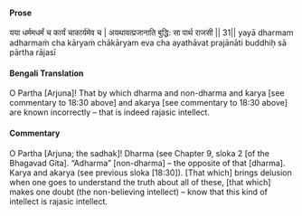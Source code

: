 #### Prose 

यया धर्ममधर्मं च कार्यं चाकार्यमेव च |
अयथावत्प्रजानाति बुद्धि: सा पार्थ राजसी || 31||
yayā dharmam adharmaṁ cha kāryaṁ chākāryam eva cha
ayathāvat prajānāti buddhiḥ sā pārtha rājasī

 #### Bengali Translation 

O Partha [Arjuna]! That by which dharma and non-dharma and karya [see commentary to 18:30 above] and akarya [see commentary to 18:30 above] are known incorrectly – that is indeed rajasic intellect.

 #### Commentary 

O Partha [Arjuna; the sadhak]! Dharma (see Chapter 9, sloka 2 [of the Bhagavad Gita]. “Adharma” [non-dharma] – the opposite of that [dharma]. Karya and akarya (see previous sloka [18:30]). [That which] brings delusion when one goes to understand the truth about all of these, [that which] makes one doubt (the non-believing intellect) – know that this kind of intellect is rajasic intellect.